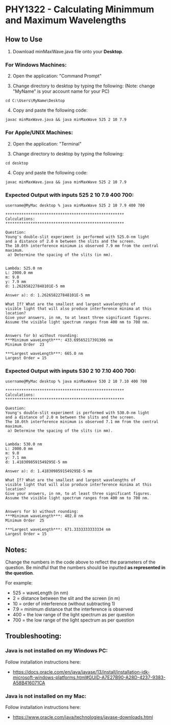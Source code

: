 # PHY1322 - Calculating Minimmum and Maximum Wavelengths

 ## How to Use

 1) Download minMaxWave.java file onto your **Desktop**.

 ### For Windows Machines:

 2) Open the application: "Command Prompt"

 3) Change directory to desktop by typing the following:
 (Note: change "MyName" is your account name for your PC)

 ```
 cd C:\Users\MyName\Desktop
 ```

 4) Copy and paste the following code:

 ```
 javac minMaxWave.java && java minMaxWave 525 2 10 7.9
 ```

 ### For Apple/UNIX Machines:

 2) Open the application: "Terminal"

 3) Change directory to desktop by typing the following:

 ```
 cd desktop
 ```

 4) Copy and paste the following code:

 ```
 javac minMaxWave.java && java minMaxWave 525 2 10 7.9
 ```

 ### Expected Output with inputs 525 2 10 7.9 400 700:
 ```
 username@MyMac desktop % java minMaxWave 525 2 10 7.9 400 700

 ****************************************************
 Calculations:
 ****************************************************

 Question: 
 Young's double-slit experiment is performed with 525.0-nm light
 and a distance of 2.0 m between the slits and the screen.
 The 10.0th interference minimum is observed 7.9 mm from the central maximum.
  a) Determine the spacing of the slits (in mm).


 Lambda: 525.0 nm
 L: 2000.0 mm
 m: 9.0
 y: 7.9 mm
 d: 1.262658227848101E-5 mm

 Answer a): d: 1.262658227848101E-5 mm

 What If? What are the smallest and largest wavelengths of
 visible light that will also produce interference minima at this location?
 Give your answers, in nm, to at least three significant figures.
 Assume the visible light spectrum ranges from 400 nm to 700 nm.


 Answers for b) without rounding: 
 ***Minimum waveLength***: 433.69565217391306 nm
 Minimum Order  23

 ***Largest waveLength***: 665.0 nm
 Largest Order = 15
 ```
 ### Expected Output with inputs 530 2 10 7.10 400 700:
 ```
 username@MyMac desktop % java minMaxWave 530 2 10 7.10 400 700

 ****************************************************
 Calculations:
 ****************************************************

 Question: 
 Young's double-slit experiment is performed with 530.0-nm light
 and a distance of 2.0 m between the slits and the screen.
 The 10.0th interference minimum is observed 7.1 mm from the central maximum.
  a) Determine the spacing of the slits (in mm).


 Lambda: 530.0 nm
 L: 2000.0 mm
 m: 9.0
 y: 7.1 mm
 d: 1.4183098591549295E-5 mm

 Answer a): d: 1.4183098591549295E-5 mm

 What If? What are the smallest and largest wavelengths of
 visible light that will also produce interference minima at this location?
 Give your answers, in nm, to at least three significant figures.
 Assume the visible light spectrum ranges from 400 nm to 700 nm.


 Answers for b) without rounding: 
 ***Minimum waveLength***: 402.8 nm
 Minimum Order  25

 ***Largest waveLength***: 671.3333333333334 nm
 Largest Order = 15

 ```


 ## Notes:

 Change the numbers in the code above to reflect the parameters of the question.
 Be mindful that the numbers should be inputted **as represented in the question**.

 For example:
 * 525 = waveLength (in nm)
 * 2 = distance between the slit and the screen (in m)
 * 10 = order of interference (without subtracting 1)
 * 7.9 = minimum distance that the interference is observed
 * 400 = the low range of the light spectrum as per question
 * 700 = the low range of the light spectrum as per question

 ## Troubleshooting:
 ### Java is not installed on my Windows PC:
 Follow installation instructions here:
 * https://docs.oracle.com/en/java/javase/13/install/installation-jdk-microsoft-windows-platforms.html#GUID-A7E27B90-A28D-4237-9383-A58B416071CA

 ### Java is not installed on my Mac:
 Follow installation instructions here:
 * https://www.oracle.com/java/technologies/javase-downloads.html
